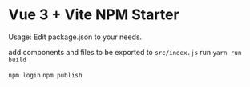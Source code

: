 # Vue 3 + Vite NPM Starter


Usage:
Edit package.json to your needs.

add components and files to be exported to `src/index.js`
run `yarn run build`

`npm login`
`npm publish`
